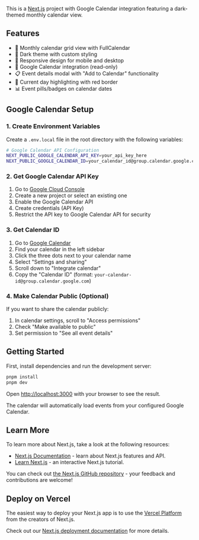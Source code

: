 This is a [Next.js](https://nextjs.org) project with Google Calendar integration featuring a dark-themed monthly calendar view.

## Features

- 📅 Monthly calendar grid view with FullCalendar
- 🌙 Dark theme with custom styling
- 📱 Responsive design for mobile and desktop
- 🔗 Google Calendar integration (read-only)
- 📋 Event details modal with "Add to Calendar" functionality
- 🎯 Current day highlighting with red border
- 📊 Event pills/badges on calendar dates

## Google Calendar Setup

### 1. Create Environment Variables

Create a `.env.local` file in the root directory with the following variables:

```bash
# Google Calendar API Configuration
NEXT_PUBLIC_GOOGLE_CALENDAR_API_KEY=your_api_key_here
NEXT_PUBLIC_GOOGLE_CALENDAR_ID=your_calendar_id@group.calendar.google.com
```

### 2. Get Google Calendar API Key

1. Go to [Google Cloud Console](https://console.developers.google.com/)
2. Create a new project or select an existing one
3. Enable the Google Calendar API
4. Create credentials (API Key)
5. Restrict the API key to Google Calendar API for security

### 3. Get Calendar ID

1. Go to [Google Calendar](https://calendar.google.com/)
2. Find your calendar in the left sidebar
3. Click the three dots next to your calendar name
4. Select "Settings and sharing"
5. Scroll down to "Integrate calendar"
6. Copy the "Calendar ID" (format: `your-calendar-id@group.calendar.google.com`)

### 4. Make Calendar Public (Optional)

If you want to share the calendar publicly:
1. In calendar settings, scroll to "Access permissions"
2. Check "Make available to public"
3. Set permission to "See all event details"

## Getting Started

First, install dependencies and run the development server:

```bash
pnpm install
pnpm dev
```

Open [http://localhost:3000](http://localhost:3000) with your browser to see the result.

The calendar will automatically load events from your configured Google Calendar.

## Learn More

To learn more about Next.js, take a look at the following resources:

- [Next.js Documentation](https://nextjs.org/docs) - learn about Next.js features and API.
- [Learn Next.js](https://nextjs.org/learn) - an interactive Next.js tutorial.

You can check out [the Next.js GitHub repository](https://github.com/vercel/next.js) - your feedback and contributions are welcome!

## Deploy on Vercel

The easiest way to deploy your Next.js app is to use the [Vercel Platform](https://vercel.com/new?utm_medium=default-template&filter=next.js&utm_source=create-next-app&utm_campaign=create-next-app-readme) from the creators of Next.js.

Check out our [Next.js deployment documentation](https://nextjs.org/docs/app/building-your-application/deploying) for more details.
